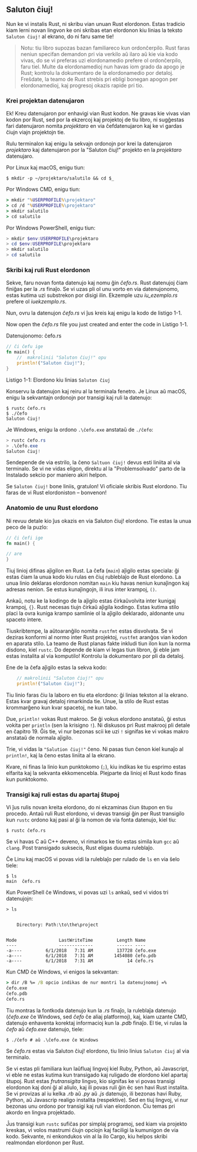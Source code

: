 ## Saluton ĉiuj!

Nun ke vi instalis Rust, ni skribu vian unuan Rust elordonon. Estas tradicio
kiam lerni novan lingvon ke oni skribas etan elordonon kiu linias la teksto
`Saluton ĉiuj!` al ekrano, do ni faru same tie!

> Notu: tiu libro supozas bazan familiareco kun ordonĉerpilo. Rust faras neniun
> specifan demandon pri via verkilo aŭ ilaro aŭ kie via kodo vivas, do se vi
> preferas uzi elordonamedio prefere ol ordonĉerpilo, faru tiel. Multe da
> elordonamedioj nun havas iom grado da apogo je Rust; kontrolu la dokumentaro
> de la elordonamedio por detaloj. Freŝdate, la teamo de Rust strebis pri ebligi
> bonegan apogon per elordonamedioj, kaj progresoj okazis rapide pri tio.

### Krei projektan datenujaron

Ek! Kreu datenujaron por enhavigi vian Rust kodon. Ne gravas kie vivas vian
kodon por Rust, sed por la ekzercoj kaj projektoj de tiu libro, ni sugĝestas
fari datenujaron nomita *projektaro* en via ĉefdatenujaron kaj ke vi gardas
ĉiujn viajn projektojn tie.

Rulu terminalon kaj enigu la sekvajn ordonojn por krei la datenujaron
*projektaro* kaj datenujaron por la "Saluton ĉiuj!" projekto en la *projektaro*
datenujaro.

Por Linux kaj macOS, enigu tiun:

```text
$ mkdir -p ~/projektaro/salutilo && cd $_
```

Por Windows CMD, enigu tiun:

```cmd
> mkdir "%USERPROFILE%\projektaro"
> cd /d "%USERPROFILE%\projektaro"
> mkdir salutilo
> cd salutilo
```

Por Windows PowerShell, enigu tiun:

```powershell
> mkdir $env:USERPROFILE\projektaro
> cd $env:USERPROFILE\projektaro
> mkdir salutilo
> cd salutilo
```

### Skribi kaj ruli Rust elordonon

Sekve, faru novan fonta datenujo kaj nomu ĝin *ĉefo.rs*. Rust datenujoj ĉiam
finiĝas per la *.rs* finaĵo. Se vi uzas pli ol unu vorto en via datenujonomo,
estas kutima uzi substrekon por disigi ilin. Ekzemple uzu *iu_ezemplo.rs*
prefere ol *iuekzemplo.rs*.

Nun, ovru la datenujon *ĉefo.rs* vi ĵus kreis kaj enigu la kodo de listigo 1-1.

Now open the *ĉefo.rs* file you just created and enter the code in Listigo 1-1.

<span class="filename">Datenujonomo: ĉefo.rs</span>

```rust
// ĉi ĉefu ige
fn main() {
    //  makrolinii "Saluton ĉiuj!" opu
    println!("Saluton ĉiuj!");
}
```

<span class="caption">Listigo 1-1: Elordono kiu linias `Saluton ĉiuj`</span>

Konservu la datenujon kaj reiru al la terminala fenetro. Je Linux aŭ macOS,
enigu la sekvantajn ordonojn por transigi kaj ruli la datenujo:

```text
$ rustc ĉefo.rs
$ ./ĉefo
Saluton ĉiuj!
```

Je Windows, enigu la ordono `.\ĉefo.exe` anstataŭ de `./ĉefo`:

```powershell
> rustc ĉefo.rs
> .\ĉefo.exe
Saluton ĉiuj!
```

Sendepende de via estrilo, la ĉeno `Saltuon ĉiuj!` devus esti liniita al via
terminalo. Se vi ne vidas eligon, direktu al la "Problemsolvado" parto de la
Instalado sekcio por maniero akiri helpon.

Se `Saluton ĉiuj!` bone liniis, gratulon! Vi oficiale skribis Rust elordono.
Tiu faras de vi Rust elordoniston – bonvenon!

### Anatomio de unu Rust elordono

Ni revuu detale kio ĵus okazis en via Saluton ĉiuj! elordono. Tie estas la unua
peco de la puzlo:


```rust
// ĉi ĉefi ige
fn main() {

// are
}
```

Tiuj linioj difinas aĵigilon en Rust. La ĉefa (*`main`*) aĵigilo estas speciala:
ĝi estas ĉiam la unua kodo kiu rulas en ĉiuj rubleblaĵo de Rust elordono. La
unua linio deklaras elordonon nomitan `main` kiu havas neniun kunaĵingon kaj
adresas nenion. Se estus kunaĵingojn, ili irus inter krampoj, `()`.

Ankaŭ, notu ke la kodingo de la aĵigilo estas ĉirkaŭvolvita inter kunigaj
krampoj, `{}`. Rust necesas tiujn ĉirkaŭ aĵigila kodingo. Estas kutima stilo
placi la ovra kuniga krampo samlinie ol la aĵigilo deklarado, aldonante unu
spaceto intere.

Tiuskribtempe, la aŭtoaranĝilo nomita `rustfmt` estas disvolvata. Se vi deziras
konformi al normo inter Rust projektoj, `rustfmt` aranĝos vian kodon en aparata
stilo. La teamo de Rust planas fakte inkludi tiun ilon kun la norma disdono,
kiel `rustc`. Do depende de kiam vi legas tiun libron, ĝi eble jam estas
instalita al via komputilo! Kontrolu la dokumentaro por pli da detaloj.

Ene de la ĉefa aĵigilo estas la sekva kodo:

```rust
    // makrolinii "Saluton ĉiuj!" opu
    println!("Saluton ĉiuj!");
```

Tiu linio faras ĉiu la laboro en tiu eta elordono: ĝi linias tekston al la
ekrano. Estas kvar gravaj detaloj rimarkinda tie. Unue, la stilo de Rust estas
krommarĝeno kun kvar spacetoj, ne kun tabo.

Due, `println!` vokas Rust makroo. Se ĝi vokus elordono anstataŭ, ĝi estus
vokita per `println` (sen la krisigno `!`). Ni diskusos pri Rust makrooj pli
detale en ĉapitro 19. Ĝis tie, vi nur bezonas scii ke uzi `!` signifas ke vi
vokas makro anstataŭ de normala aĵigilo.

Trie, vi vidas la `"Salution ĉiuj!"` ĉeno. Ni pasas tiun ĉenon kiel kunaĵo al
`println!`, kaj la ĉeno estas liniita al la ekrano.

Kvare, ni finas la linio kun punktokomo (`;`), kiu indikas ke tiu esprimo estas
elfarita kaj la sekvanta ekkomencebla. Plejparte da linioj el Rust kodo finas
kun punktokomo.

### Transigi kaj ruli estas du apartaj ŝtupoj

Vi ĵus rulis novan kreita elordono, do ni ekzaminas ĉiun ŝtupon en tiu procedo.
Antaŭ ruli Rust elordono, vi devas transigi ĝin per Rust transigilo kun `rustc`
ordono kaj pasi al ĝi la nomon de via fonta datenujo, kiel tiu:

```text
$ rustc ĉefo.rs
```

Se vi havas C aŭ C++ deveno, vi rimarkos ke tio estas simila kun `gcc` aŭ
`clang`. Post transigado suksecis, Rust eligas duuma ruleblaĵo.

Ĉe Linu kaj macOS vi povas vidi la ruleblaĵo per rulado de `ls` en via ŝelo
tiele:

```text
$ ls
main  ĉefo.rs
```

Kun PowerShell ĉe Windows, vi povas uzi `ls` ankaŭ, sed vi vidos tri datenujojn:

```text
> ls


    Directory: Path:\to\the\project


Mode                LastWriteTime         Length Name
----                -------------         ------ ----
-a----         6/1/2018   7:31 AM         137728 ĉefo.exe
-a----         6/1/2018   7:31 AM        1454080 ĉefo.pdb
-a----         6/1/2018   7:31 AM             14 ĉefo.rs
```

Kun CMD ĉe Windows, vi enigos la sekvantan:

```cmd
> dir /B %= /B opcio indikas de nur montri la datenujnomoj =%
ĉefo.exe
ĉefo.pdb
ĉefo.rs
```

Tiu montras la fontkoda datenujo kun la *.rs* finaĵo, la ruleblaĵa datenujo
(*ĉefo.exe* ĉe Windows, sed *ĉefo* ĉe aliaj platformoj), kaj, kiam uzante CMD,
datenujo enhaventa korektaj informacioj kun la *.pdb* finaĵo. El tie, vi rulas
la *ĉefo* aŭ *ĉefo.exe* datenujo, tiele:

```text
$ ./ĉefo # aŭ .\ĉefo.exe ĉe Windows
```

Se *ĉefo.rs* estas via Saluton ĉiuj! elordono, tiu linio linius `Saluton ĉiuj`
al via terminalo.

Se vi estas pli familiara kun laŭfluaj lingvoj kiel Ruby, Python, aŭ Javascript,
vi eble ne estas kutima kun transigado kaj ruligado de elordono kiel apartaj
ŝtupoj. Rust estas *frutransigita* lingvo, kio signifas ke vi povas transigi
elordonon kaj doni ĝi al aliulo, kaj ili povas ruli ĝin êc sen havi Rust
instalita. Se vi provizas al iu kelka *.rb* aŭ *.py* aŭ *.js* datenujo, ili
bezonas havi Ruby, Python, aŭ Javascrip realigo instalita (respektive). Sed en
tiuj lingvoj, vi nur bezonas unu ordono por transigi kaj ruli vian elordonon.
Ĉiu temas pri akordo en lingva projektado.

Ĵus transigi kun `rustc` sufiĉas por simplaj programoj, sed kiam via projekto
kreskas, vi volos mastrumi ĉiujn opciojn kaj faciligi la kumunigon de via kodo.
Sekvante, ni enkondukos vin al la ilo Cargo, kiu helpos skribi realmondan
elordonon per Rust.
